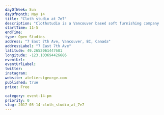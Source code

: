 ```yaml
---
dayOfWeek: Sun
dayOfMonth: May 14
title: "Cloth studio at 7e7"
description: "Clothstudio is a Vancouver based soft furnishing company with a passion for natural materials, particularly linen. Both 7e7 and Clothstudio share a love of linen and propose to host a casual yet informative afternoon around the beauty and uses of this material."
startTime: 11-5
endTime: 
type: Open Studios
address: "7 East 7th Ave, Vancouver, BC, Canada"
addressLabel: "7 East 7th Ave"
latitude: 49.2652061447681
longitude: -123.103694426686
eventUrl: 
eventUrlLabel: 
twitter: 
instagram: 
website: atelierstgeorge.com
published: true
price: Free

category: event-14-pm
priority: 0
slug: 2017-05-14-cloth_studio_at_7e7
---
```

